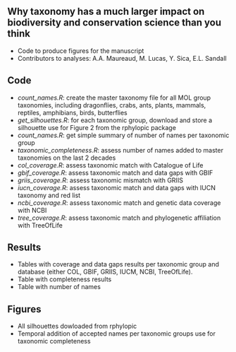 ## Why taxonomy has a much larger impact on biodiversity and conservation science than you think

- Code to produce figures for the manuscript
- Contributors to analyses: A.A. Maureaud, M. Lucas, Y. Sica, E.L. Sandall

## Code

- *count_names.R*: create the master taxonomy file for all MOL group taxonomies, including dragonflies, crabs, ants, plants, mammals, reptiles, amphibians, birds, butterflies
- *get_silhouettes.R*: for each taxonomic group, download and store a silhouette use for Figure 2 from the rphylopic package
- *count_names.R*: get simple summary of number of names per taxonomic group
- *taxonomic_completeness.R*: assess number of names added to master taxonomies on the last 2 decades
- *col_coverage.R*: assess taxonomic match with Catalogue of Life
- *gbif_coverage.R*: assess taxonomic match and data gaps with GBIF
- *griis_coverage.R*: assess taxonomic mismatch with GRIIS
- *iucn_coverage.R*: assess taxonomic match and data gaps with IUCN taxonomy and red list
- *ncbi_coverage.R*: assess taxonomic match and genetic data coverage with NCBI
- *tree_coverage.R*: assess taxonomic match and phylogenetic affiliation with TreeOfLife

## Results
- Tables with coverage and data gaps results per taxonomic group and database (either COL, GBIF, GRIIS, IUCM, NCBI, TreeOfLife).
- Table with completeness results
- Table with number of names

## Figures
- All silhouettes dowloaded from rphylopic
- Temporal addition of accepted names per taxonomic groups use for taxonomic completeness